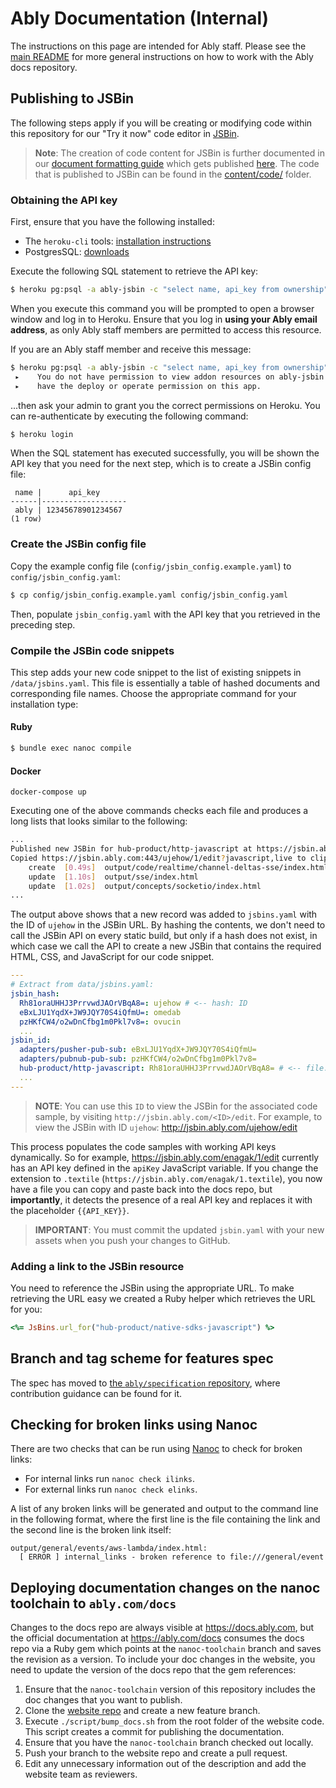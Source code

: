 # Ably Documentation (Internal)

The instructions on this page are intended for Ably staff. Please see the [main README](README.md) for more general instructions on how to work with the Ably docs repository.

## Publishing to JSBin

The following steps apply if you will be creating or modifying code within this repository for our "Try it now" code editor in [JSBin](https://jsbin.ably.com/).

> **Note**: The creation of code content for JSBin is further documented in our
> [document formatting guide](content/client-lib-development-guide/documentation-formatting-guide.textile)
> which gets published
> [here](https://docs.ably.com/client-lib-development-guide/documentation-formatting-guide/#code-blocks).
> The code that is published to JSBin can be found in the
> [content/code/](content/code/) folder.

### Obtaining the API key

First, ensure that you have the following installed:

- The `heroku-cli` tools: [installation instructions](https://devcenter.heroku.com/articles/heroku-cli)
- PostgresSQL: [downloads](https://www.postgresql.org/download/)

Execute the following SQL statement to retrieve the API key:

```bash
$ heroku pg:psql -a ably-jsbin -c "select name, api_key from ownership"
```

When you execute this command you will be prompted to open a browser window and log in to Heroku. Ensure that you log in **using your Ably email address**, as only Ably staff members are permitted to access this resource.

If you are an Ably staff member and receive this message:

```bash
$ heroku pg:psql -a ably-jsbin -c "select name, api_key from ownership"
 ▸    You do not have permission to view addon resources on ably-jsbin. You need to
 ▸    have the deploy or operate permission on this app.
```

...then ask your admin to grant you the correct permissions on Heroku. You can re-authenticate by executing the following command:

```bash
$ heroku login
```

When the SQL statement has executed successfully, you will be shown the API key that you need for the next step, which is to create a JSBin config file:

```
 name |      api_key
------|-------------------
 ably | 12345678901234567
(1 row)
```

### Create the JSBin config file

Copy the example config file (`config/jsbin_config.example.yaml`) to `config/jsbin_config.yaml`:

```bash
$ cp config/jsbin_config.example.yaml config/jsbin_config.yaml
```

Then, populate `jsbin_config.yaml` with the API key that you retrieved in the preceding step.

### Compile the JSBin code snippets

This step adds your new code snippet to the list of existing snippets in `/data/jsbins.yaml`. This file is essentially a table of hashed documents and corresponding file names. Choose the appropriate command for your installation type:

#### Ruby

```bash
$ bundle exec nanoc compile
```

#### Docker

```shell
docker-compose up
```

Executing one of the above commands checks each file and produces a long lists that looks similar to the following:

```bash
...
Published new JSBin for hub-product/http-javascript at https://jsbin.ably.com:443/ujehow/1/edit?javascript,live
Copied https://jsbin.ably.com:443/ujehow/1/edit?javascript,live to clipboard
    create  [0.49s]  output/code/realtime/channel-deltas-sse/index.html
    update  [1.10s]  output/sse/index.html
    update  [1.02s]  output/concepts/socketio/index.html
...
```

The output above shows that a new record was added to `jsbins.yaml` with the ID of `ujehow` in the JSBin URL. By hashing the contents, we don't need to call the JSBin API on every static build, but only if a hash does not exist, in which case we call the API to create a new JSBin that contains the required HTML, CSS, and JavaScript for our code snippet.

```yaml
---
# Extract from data/jsbins.yaml:
jsbin_hash:
  Rh81oraUHHJ3PrrvwdJAOrVBqA8=: ujehow # <-- hash: ID
  eBxLJU1YqdX+JW9JQY70S4iQfmU=: omedab
  pzHKfCW4/o2wDnCfbg1m0Pkl7v8=: ovucin
  ...
jsbin_id:
  adapters/pusher-pub-sub: eBxLJU1YqdX+JW9JQY70S4iQfmU=
  adapters/pubnub-pub-sub: pzHKfCW4/o2wDnCfbg1m0Pkl7v8=
  hub-product/http-javascript: Rh81oraUHHJ3PrrvwdJAOrVBqA8= # <-- file: hash
  ...
---
```

> **NOTE**: You can use this `ID` to view the JSBin for the associated code sample, by visiting `http://jsbin.ably.com/<ID>/edit`. For example, to view the JSBin with ID `ujehow`: [http:\/\/jsbin.ably.com/ujehow/edit](http://jsbin.ably.com/ujehow/edit)

This process populates the code samples with working API keys dynamically. So for example, https://jsbin.ably.com/enagak/1/edit currently has an API key defined in the `apiKey` JavaScript variable. If you change the extension to `.textile` (`https://jsbin.ably.com/enagak/1.textile`), you now have a file you can copy and paste back into the docs repo, but **importantly**, it detects the presence of a real API key and replaces it with the placeholder `{{API_KEY}}`.

> **IMPORTANT**: You must commit the updated `jsbin.yaml` with your new assets when you push your changes to GitHub.

### Adding a link to the JSBin resource

You need to reference the JSBin using the appropriate URL. To make retrieving the URL easy we created a Ruby helper which retrieves the URL for you:

```ruby
<%= JsBins.url_for("hub-product/native-sdks-javascript") %>
```

## Branch and tag scheme for features spec

The spec has moved to [the `ably/specification` repository](https://github.com/ably/specification), where contribution guidance can be found for it.

## Checking for broken links using Nanoc

There are two checks that can be run using [Nanoc](https://nanoc.app/doc/testing/) to check for broken links:

* For internal links run `nanoc check ilinks`.
* For external links run `nanoc check elinks`.

A list of any broken links will be generated and output to the command line in the following format, where the first line is the file containing the link and the second line is the broken link itself:

```
output/general/events/aws-lambda/index.html:
  [ ERROR ] internal_links - broken reference to file:///general/event
```

## Deploying documentation changes on the nanoc toolchain to `ably.com/docs`

Changes to the docs repo are always visible at https://docs.ably.com, but the official documentation at https://ably.com/docs consumes the docs repo via a Ruby gem which points at the `nanoc-toolchain` branch and saves the revision as a version. To include your doc changes in the website, you need to update the version of the docs repo that the gem references:

1. Ensure that the `nanoc-toolchain` version of this repository includes the doc changes that you want to publish.
2. Clone the [website repo](https://github.com/ably/website) and create a new feature branch.
3. Execute `./script/bump_docs.sh` from the root folder of the website code. This script creates a commit for publishing the documentation.
4. Ensure that you have the `nanoc-toolchain` branch checked out locally.
5. Push your branch to the website repo and create a pull request.
6. Edit any unnecessary information out of the description and add the website team as reviewers.
